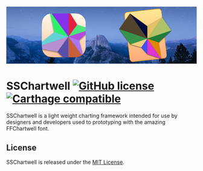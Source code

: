 ![](README_Header_Image.png)

# SSChartwell [![GitHub license](https://img.shields.io/badge/license-MIT-lightgrey.svg)](https://raw.githubusercontent.com/Carthage/Carthage/master/LICENSE.md) [![Carthage compatible](https://img.shields.io/badge/Carthage-compatible-4BC51D.svg?style=flat)](https://github.com/Carthage/Carthage)

SSChartwell is a light weight charting framework intended for use by designers and developers used to prototyping with the amazing FFChartwell font.

## License

SSChartwell is released under the [MIT License](LICENSE.md).